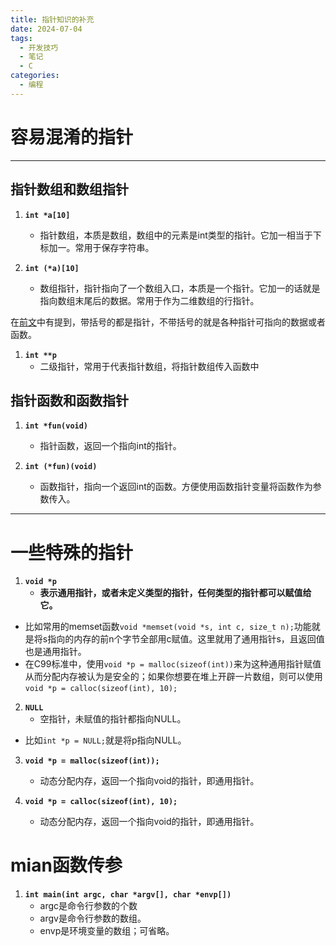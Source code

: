 ```yaml
---
title: 指针知识的补充
date: 2024-07-04
tags:
  - 开发技巧
  - 笔记
  - C
categories:
  - 编程
---
```

# 容易混淆的指针

---

## 指针数组和数组指针
1. **`int *a[10]`**
   * 指针数组，本质是数组，数组中的元素是int类型的指针。它加一相当于下标加一。常用于保存字符串。

2. **`int (*a)[10]`**
   * 数组指针，指针指向了一个数组入口，本质是一个指针。它加一的话就是指向数组末尾后的数据。常用于作为二维数组的行指针。

在[前文](https://zaiyuyou.github.io/2024/07/01/2024-7-2-03/)中有提到，带括号的都是指针，不带括号的就是各种指针可指向的数据或者函数。


1. **`int **p`**
   * 二级指针，常用于代表指针数组，将指针数组传入函数中 

## 指针函数和函数指针
1. **`int *fun(void)`**
   * 指针函数，返回一个指向int的指针。

2. **`int (*fun)(void)`**
   * 函数指针，指向一个返回int的函数。方便使用函数指针变量将函数作为参数传入。

---

# 一些特殊的指针

1. **`void *p`**
   * **表示通用指针，或者未定义类型的指针，任何类型的指针都可以赋值给它。**
  * 比如常用的memset函数`void *memset(void *s, int c, size_t n);`功能就是将s指向的内存的前n个字节全部用c赋值。这里就用了通用指针s，且返回值也是通用指针。
  * 在C99标准中，使用`void *p = malloc(sizeof(int))`来为这种通用指针赋值从而分配内存被认为是安全的；如果你想要在堆上开辟一片数组，则可以使用`void *p = calloc(sizeof(int), 10);`

2. **`NULL`**
   * 空指针，未赋值的指针都指向NULL。
 * 比如`int *p = NULL;`就是将p指向NULL。

3. **`void *p = malloc(sizeof(int));`**
   * 动态分配内存，返回一个指向void的指针，即通用指针。

4. **`void *p = calloc(sizeof(int), 10);`**
   * 动态分配内存，返回一个指向void的指针，即通用指针。


# mian函数传参

1. **`int main(int argc, char *argv[], char *envp[])`**
   * argc是命令行参数的个数
   * argv是命令行参数的数组。
   * envp是环境变量的数组；可省略。
